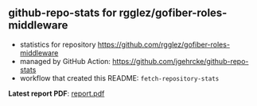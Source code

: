 ## github-repo-stats for rgglez/gofiber-roles-middleware

- statistics for repository https://github.com/rgglez/gofiber-roles-middleware
- managed by GitHub Action: https://github.com/jgehrcke/github-repo-stats
- workflow that created this README: `fetch-repository-stats`

**Latest report PDF**: [report.pdf](https://github.com/rgglez/rgglez/raw/github-repo-stats/rgglez/gofiber-roles-middleware/latest-report/report.pdf)


